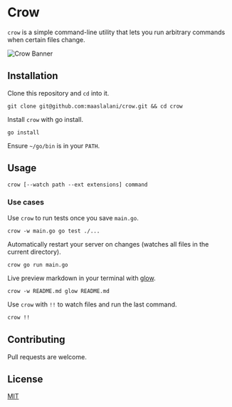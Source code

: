 # Crow
`crow` is a simple command-line utility that lets you run arbitrary commands when certain files change.

![Crow Banner](../assets/banner.png?raw=true)

## Installation

Clone this repository and `cd` into it.
```
git clone git@github.com:maaslalani/crow.git && cd crow
```

Install `crow` with go install.
```
go install
```

Ensure `~/go/bin` is in your `PATH`.

## Usage
```
crow [--watch path --ext extensions] command
```

### Use cases

Use `crow` to run tests once you save `main.go`.
```
crow -w main.go go test ./...
```

Automatically restart your server on changes (watches all files in the current directory).
```
crow go run main.go
```

Live preview markdown in your terminal with [glow](https://github.com/charmbracelet/glow).
```
crow -w README.md glow README.md
```

Use `crow` with `!!` to watch files and run the last command.
```bash
crow !!
```

## Contributing
Pull requests are welcome.

## License
[MIT](https://choosealicense.com/licenses/mit/)
